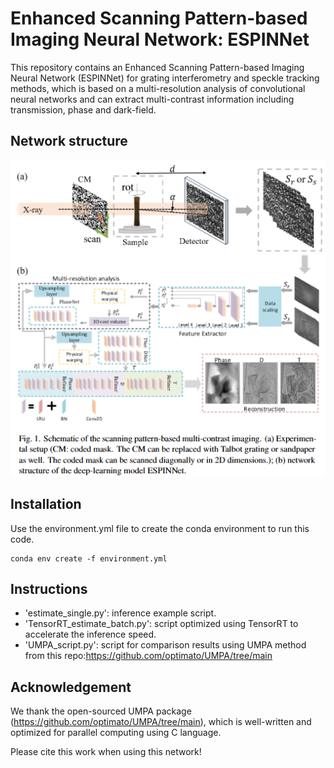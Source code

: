 # Enhanced Scanning Pattern-based Imaging Neural Network: ESPINNet

This repository contains an Enhanced Scanning Pattern-based Imaging Neural Network (ESPINNet) for grating interferometry and speckle tracking methods, which is based on a multi-resolution analysis of convolutional neural networks and can extract multi-contrast information including transmission, phase and dark-field.



## Network structure
![alt text](image.png)

## Installation
Use the environment.yml file to create the conda environment to run this code.
```
conda env create -f environment.yml
```

## Instructions

- 'estimate_single.py': inference example script.
- 'TensorRT_estimate_batch.py': script optimized using TensorRT to accelerate the inference speed.
- 'UMPA_script.py': script for comparison results using UMPA method from this repo:https://github.com/optimato/UMPA/tree/main 

## Acknowledgement
We thank the open-sourced UMPA package (https://github.com/optimato/UMPA/tree/main), which is well-written and optimized for parallel computing using C language.


Please cite this work when using this network!